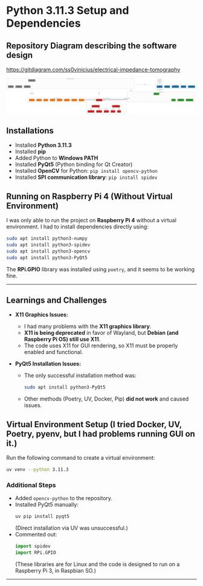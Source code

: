 # Python 3.11.3 Setup and Dependencies

## Repository Diagram describing the software design

https://gitdiagram.com/ss0vinicius/electrical-impedance-tomography

![Diagram](/diagram-tcc.png)



## Installations
- Installed **Python 3.11.3**
- Installed **pip**
- Added Python to **Windows PATH**
- Installed **PyQt5** (Python binding for Qt Creator)
- Installed **OpenCV** for Python: `pip install opencv-python`
- Installed **SPI communication library**: `pip install spidev`

## Running on Raspberry Pi 4 (Without Virtual Environment)
I was only able to run the project on **Raspberry Pi 4** without a virtual environment. I had to install dependencies directly using:
```sh
sudo apt install python3-numpy
sudo apt install python3-spidev
sudo apt install python3-opencv
sudo apt install python3-PyQt5
```

The **RPi.GPIO** library was installed using `poetry`, and it seems to be working fine.

---

## Learnings and Challenges
- **X11 Graphics Issues:**
  - I had many problems with the **X11 graphics library**.
  - **X11 is being deprecated** in favor of Wayland, but **Debian (and Raspberry Pi OS) still use X11**.
  - The code uses X11 for GUI rendering, so X11 must be properly enabled and functional.

- **PyQt5 Installation Issues:**
  - The only successful installation method was:
    ```sh
    sudo apt install python3-PyQt5
    ```
  - Other methods (Poetry, UV, Docker, Pip) **did not work** and caused issues.


## Virtual Environment Setup (I tried Docker, UV, Poetry, pyenv, but I had problems running GUI on it.)
Run the following command to create a virtual environment:
```sh
uv venv --python 3.11.3
```

### Additional Steps
- Added `opencv-python` to the repository.
- Installed PyQt5 manually:
  ```sh
  uv pip install pyqt5
  ```
  (Direct installation via UV was unsuccessful.)
- Commented out:
  ```python
  import spidev
  import RPi.GPIO
  ```
  (These libraries are for Linux and the code is designed to run on a Raspberry Pi 3, in Raspbian SO.)

---
